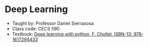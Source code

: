 # Deep Learning
* Taught by: Professor Daniel Sierrasosa
* Class code: CECS 590
* Textbook: [Deep learning with python, F. Chollet, ISBN-13: 978-1617294433](https://www.amazon.com/Deep-Learning-Python-Francois-Chollet/dp/1617294438)
